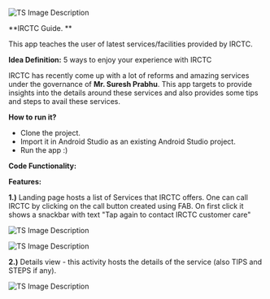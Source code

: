 ![TS Image Description](http://i.imgur.com/QUObsec.png "TS Image Title") 
 
**IRCTC Guide. **

This app teaches the user of latest services/facilities provided by IRCTC.

**Idea Definition:**
5 ways to enjoy your experience with IRCTC

IRCTC has recently come up with a lot of reforms and amazing services under the governance of **Mr. Suresh Prabhu**. This app targets to provide insights into the details around these services and also provides some tips and steps to avail these services.

**How to run it?**
- Clone the project.
- Import it in Android Studio as an existing Android Studio project.
- Run the app :)


**Code Functionality:**


**Features:**

**1.)** Landing page hosts a list of Services that IRCTC offers.  One can call IRCTC by clicking on the call button created using FAB. On first click it shows a snackbar with text "Tap again to contact IRCTC customer care"


![TS Image Description](http://i.imgur.com/3gs2j7m.jpg "TS Image Title")


![TS Image Description](http://i.imgur.com/gZSwHr8.jpg "TS Image Title")


**2.)** Details view - this activity hosts the details of the service (also TIPS and STEPS if any).

![TS Image Description](http://i.imgur.com/9M7guiI.jpg "TS Image Title")
